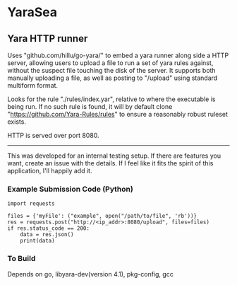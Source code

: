 # YaraSea

## Yara HTTP runner

Uses "github.com/hillu/go-yara/" to embed a yara runner along side a HTTP server, allowing users to upload a file to run a set of yara rules against, without the suspect file touching the disk of the server. It supports both manually uploading a file, as well as posting to "/upload" using standard multiform format.

Looks for the rule "./rules/index.yar", relative to where the executable is being run. If no such rule is found, it will by default clone "https://github.com/Yara-Rules/rules" to ensure a reasonably robust ruleset exists.

HTTP is served over port 8080.
___________
This was developed for an internal testing setup. If there are features you want, create an issue with the details. If I feel like it fits the spirit of this application, I'll happily add it. 

### Example Submission Code (Python)
```
import requests

files = {'myFile': ("example", open("/path/to/file", 'rb'))}
res = requests.post("http://<ip_addr>:8080/upload", files=files)
if res.status_code == 200:
    data = res.json()
    print(data)

```

### To Build

Depends on go, libyara-dev(version 4.1), pkg-config, gcc
